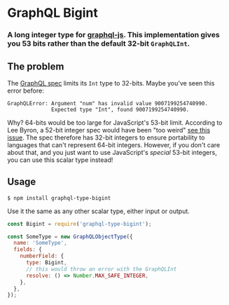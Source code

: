 # GraphQL Bigint

### A long integer type for [graphql-js](https://github.com/graphql/graphql-js). This implementation gives you 53 bits rather than the default 32-bit `GraphQLInt`.

## The problem

The [GraphQL spec](https://facebook.github.io/graphql/#sec-Int) limits its `Int` type to 32-bits. Maybe you've seen this error before:

```
GraphQLError: Argument "num" has invalid value 9007199254740990.
              Expected type "Int", found 9007199254740990.
```

Why? 64-bits would be too large for JavaScript's 53-bit limit.
According to Lee Byron, a 52-bit integer spec would have been "too weird" [see this issue](https://github.com/graphql/graphql-js/issues/292).
The spec therefore has 32-bit integers to ensure portability to languages that can't represent 64-bit integers.
However, if you don't care about that, and you just want to use JavaScript's _special_ 53-bit integers, you can use this scalar type instead!

## Usage

```shell
$ npm install graphql-type-bigint
```

Use it the same as any other scalar type, either input or output.

```js
const Bigint = require('graphql-type-bigint');

const SomeType = new GraphQLObjectType({
  name: 'SomeType',
  fields: {
    numberField: {
      type: Bigint,
      // this would throw an error with the GraphQLInt
      resolve: () => Number.MAX_SAFE_INTEGER,
    },
  },
});
```
